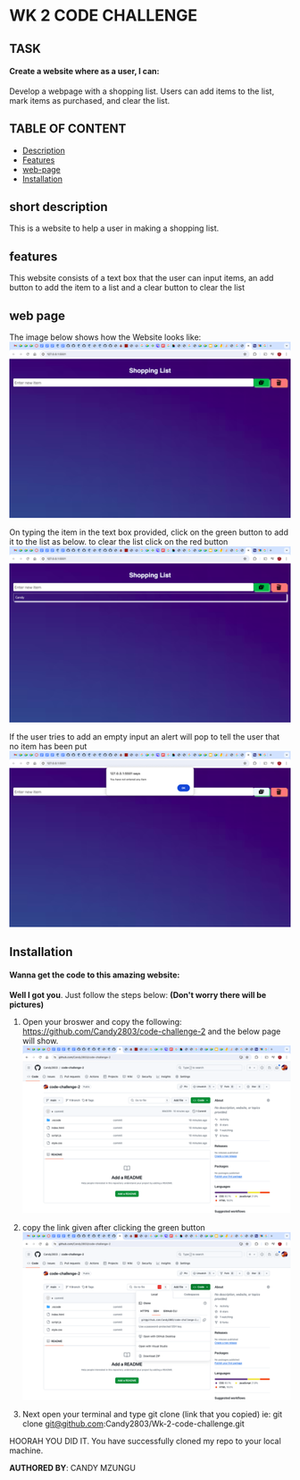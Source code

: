 # WK 2 CODE CHALLENGE

## TASK

#### Create a website where as a user, I can:

Develop a webpage with a shopping list. Users can add items to the list, mark items as purchased, and clear the list.


## TABLE OF CONTENT

- [Description](#short-description)
- [Features](#features)
- [web-page](#web-page)
- [Installation](#Installation)

## short description

This is a website to help a user in making a shopping list.

## features
This website consists of a text box that the user can input items, an add button to add the item to a list and a clear button to clear the list 

## web page

The image below shows how the Website looks like:
![screenshot](./images/Screenshot%202024-07-06%20at%2012.44.31.png)

On typing the item in the text box provided, click on the green button to add it to the list as below. to clear the list click on the red button
![screenshot](./images/Screenshot%202024-07-06%20at%2012.47.04.png)

If the user tries to add an empty input an alert will pop to tell the user that no item has been put 
![screenshot](./images/Screenshot%202024-07-06%20at%2012.49.11.png)

## Installation

#### Wanna get the code to this amazing website:
**Well I got you**. Just follow the steps below:
**(Don't worry there will be pictures)**

1. Open your broswer and copy the following: https://github.com/Candy2803/code-challenge-2 and the below page will show.
![screenshot](./images/Screenshot%202024-07-06%20at%2012.50.14.png)

2. copy the link given after clicking the green button
![screenshot](./images/Screenshot%202024-07-06%20at%2012.51.07.png)

3. Next open your terminal and type git clone (link that you copied) ie: git clone git@github.com:Candy2803/Wk-2-code-challenge.git

HOORAH YOU DID IT. You have successfully cloned my repo to your local machine.

**AUTHORED BY**: CANDY MZUNGU